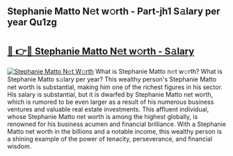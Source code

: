 ## Stephanie Matto N𝚎t w𝚘rth - Part-jh1 S𝚊lary per year Qu1zg

# <h2><a href="http://gc1ib9q.nevu.top/?p=Stephanie+Matto">🔗 👉🔴 Stephanie Matto N𝚎t w𝚘rth - S𝚊lary</a></h2>

[![Stephanie Matto N𝚎t W𝚘rth](https://i.imgur.com/Oavwk0R.jpeg)](http://gc1ib9q.nevu.top/?p=Stephanie+Matto)
What is Stephanie Matto n𝚎t w𝚘rth? What is Stephanie Matto s𝚊lary per year?
This wealthy person's Stephanie Matto net worth is substantial, making him one of the richest figures in his sector. His salary is substantial, but it is dwarfed by Stephanie Matto net worth, which is rumored to be even larger as a result of his numerous business ventures and valuable real estate investments. This affluent individual, whose Stephanie Matto net worth is among the highest globally, is renowned for his business acumen and financial brilliance. With a Stephanie Matto net worth in the billions and a notable income, this wealthy person is a shining example of the power of tenacity, perseverance, and financial wisdom.
